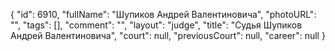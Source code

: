 {
    "id": 6910,
    "fullName": "Шупиков Андрей Валентиновича",
    "photoURL": "",
    "tags": [],
    "comment": "",
    "layout": "judge",
    "title": "Судья Шупиков Андрей Валентиновича",
    "court": null,
    "previousCourt": null,
    "career": null
}